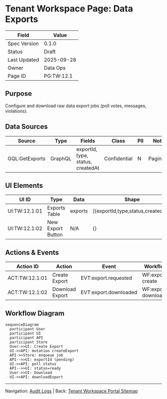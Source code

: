 # Tenant Workspace Page: Data Exports

| Field | Value |
|-------|-------|
| Spec Version | 0.1.0 |
| Status | Draft |
| Last Updated | 2025-09-28 |
| Owner | Data Ops |
| Page ID | PG:TW:12.1 |

## Purpose

Configure and download raw data export jobs (poll votes, messages, violations).

## Data Sources

| Source | Type | Fields | Class | PII | Notes |
|--------|------|--------|-------|-----|-------|
| GQL:GetExports | GraphQL | exportId, type, status, createdAt | Confidential | N | Paginated |

## UI Elements

| UI ID | Type | Data | Shape | Class | PII | Notes |
|-------|------|------|-------|-------|-----|-------|
| UI:TW:12.1:01 | Exports Table | exports | [{exportId,type,status,createdAt}] | Confidential | N | Status badges |
| UI:TW:12.1:02 | New Export Button | N/A | {} | Internal | N | Opens wizard |

## Actions & Events

| Action ID | Action | Event | Workflow |
|-----------|--------|-------|----------|
| ACT:TW:12.1:01 | Create Export | EVT:export.requested | WF:export-create |
| ACT:TW:12.1:02 | Download Export | EVT:export.downloaded | WF:export-download |

## Workflow Diagram

```mermaid
sequenceDiagram
  participant User
  participant UI
  participant API
  participant Store
  User->>UI: Create Export
  UI->>API: mutation createExport
  API->>Store: enqueue job
  API-->>UI: exportId (pending)
  UI->>API: poll status
  API-->>UI: status=ready
  User->>UI: Download
  UI->>API: downloadExport
```

---
Navigation: [Audit Logs](tw_pg_11_1_audit_logs.md) | Back: [Tenant Workspace Portal Sitemap](portal_tenant_workspace_sitemap.md)
